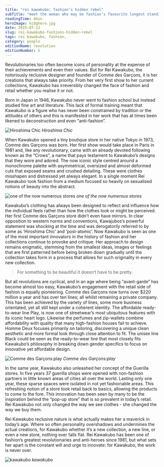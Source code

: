 ```yaml
---
title: "rei kawakubo: fashion’s hidden rebel"
subTitle: "meet the woman who may be fashion’s favourite longest standing and most elusive innovator"
readingTime: 4min
heroImage: kcdghero.jpg
date: 2015-07-12
slug: rei-kawakubo-fashions-hidden-rebel
tags: rei kawakubo, fashion,
category: people
editionName: revolution
editionNumber: 5
---
```


Revolutionaries too often become icons of personality at the expense of their achievements and even their values. But for Rei Kawakubo, the notoriously reclusive designer and founder of Comme des Garçons, it is her creations that always take priority. From her very first show to her current collections, Kawakubo has irreversibly changed the face of fashion and retail whether you realise it or not. 

Born in Japan in 1946, Kawakubo never went to fashion school but instead studied fine art and literature. This lack of formal training meant that Kawakubo is a figure who has never been constrained by tradition or the attitudes of others and this is manifested in her work that has at times been likened to deconstruction and even “anti-fashion”. 

![Hiroshima Chic](kconstruct.jpg)
*Hiroshima Chic*

When Kawakubo opened a tiny boutique store in her native Tokyo in 1973, Comme des Garçons was born. Her first show would take place in Paris in 1981 and, like any revolutionary, came with an already devoted following known as the “Crows”, a name that pays testament to Kawakubo’s designs that they wore and adored. The now iconic style centred around a monochrome palette with asymmetrical, oversized and almost deformed cuts that exposed seams and crushed detailing. These were clothes misshapen and distressed yet always elegant. In a single moment Rei Kawakubo took fashion from a medium focused so heavily on sexualised notions of beauty into the abstract. 

![one of the now numerous stores](kstore.jpg)
*one of the now numerous stores*

Kawakubo’s clothing has always been designed to reflect and influence how the individual feels rather than how the clothes look or might be perceived. Her first Comme des Garçons store didn’t even have mirrors. In clear opposition to western norms and conventions, Kawajubos’s powerful statement was shocking at the time and was derogatorily referred to by some as ‘Hiroshima Chic’ and ‘post-atomic’. Now Kawakubo is seen as one of the most important innovators in the history of fashion and her collections continue to provoke and critique. Her approach to design remains enigmatic, stemming from the smallest ideas, images or feelings that are first patterned before being broken down gradually until the collection takes form in a process that allows for such originality in every new collection.

>For something to be beautiful it doesn’t have to be pretty.

But all revolutions are cyclical, and in an age where being “avant-garde” has become almost too easy, Kawakubo’s engagement with the retail side of fashion is equally pioneering. Comme des Garçons now turns over $220 million a year and has over ten lines; all whilst remaining a private company. This has been achieved by the variety of lines, some more business orientated, yet all still kept under a coherent identity. The affordable ready-to-wear line Play, is now one of streetwear’s most ubiquitous features with its iconic heart logo. Likewise the perfumes and zip-wallets combine affordability with quality that many high-fashion houses fail to achieve. Homme Deux focuses primarily on tailoring, discovering a unique clean aesthetic and more formal look through close attention to fit. The unisex line Black could be seen as the ready-to-wear line that most closely fits Kawakubo’s philosophy in breaking down gender specifics to focus on innovative yet affordable design.

![Comme des Garçons:play](kplay.jpg)
*Comme des Garçons:play*

In the same year, Kawakubo also unleashed her concept of the Guerilla stores. In five years 37 guerilla shops were opened with non-fashion partners in little known areas of cities all over the world. Lasting only one year, these sparse spaces were isolated in not yet fashionable areas. This refreshing notion of a store took retail back to basics, allowing the products to come to the fore. This innovation has been seen by many to be the inspiration behind the “pop-up store” that is so prevalent in today’s retail. Rei Kawakubo not only changed the way we see clothes - she changed the way we buy them. 

Rei Kawakubo reclusive nature is what actually makes her a maverick in today’s age. Where so often personality overshadows and undermines the actual creations, for Kawakubo whether it’s a new collection, a new line, or even a new store, nothing ever falls flat. Rei Kawakubo has been one of fashion’s greatest revolutionaries and anti-heroes since 1981, but what sets her apart is the constant will and urge to innovate: for Kawakubo, the work is never over.

![kawakubo](knever.jpg)
*kawakubo*
